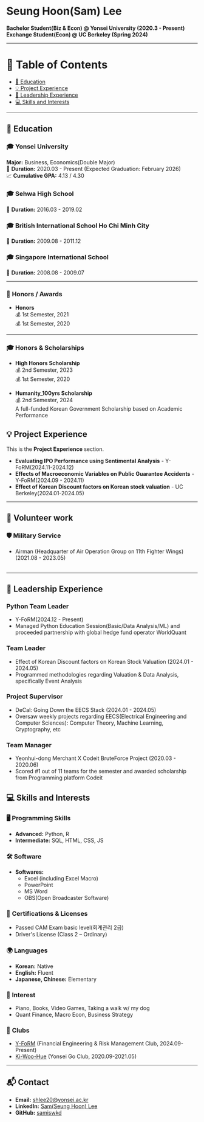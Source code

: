 # **Seung Hoon(Sam) Lee**

**Bachelor Student(Biz & Econ) @ Yonsei University (2020.3 - Present)**  
**Exchange Student(Econ) @ UC Berkeley (Spring 2024)**

---

# 📖 **Table of Contents**

- [📖 Education](#-education)
- [💡 Project Experience](#-project-experience)
- [🚩 Leadership Experience](#-leadership-experience)
- [💻 Skills and Interests](#-skills-and-interests)

---

## 📖 **Education**

### 🎓 **Yonsei University**  
**Major:** Business, Economics(Double Major)  
📅 **Duration:** 2020.03 - Present (Expected Graduation: February 2026)  
📈 **Cumulative GPA:** 4.13 / 4.30  

### 🎓 **Sehwa High School**  
📅 **Duration:** 2016.03 - 2019.02  

### 🎓 **British International School Ho Chi Minh City**  
📅 **Duration:** 2009.08 - 2011.12  

### 🎓 **Singapore International School**  
📅 **Duration:** 2008.08 - 2009.07  

---

### 🏅 **Honors / Awards**  
- **Honors**  
  💰 1st Semester, 2021  
  💰 1st Semester, 2020  

---

### 🎓 **Honors & Scholarships**  
- **High Honors Scholarship**  
  💰 2nd Semester, 2023  
  💰 1st Semester, 2020  

- **Humanity_100yrs Scholarship**  
  💰 2nd Semester, 2024  
  A full-funded Korean Government Scholarship based on Academic Performance

## 💡 Project Experience
This is the **Project Experience** section.    

- **Evaluating IPO Performance using Sentimental Analysis** - Y-FoRM(2024.11-2024.12)  
- **Effects of Macroeconomic Variables on Public Guarantee Accidents** - Y-FoRM(2024.09 - 2024.11)  
- **Effect of Korean Discount factors on Korean stock valuation** - UC Berkeley(2024.01-2024.05)  

---

## 🚩 Volunteer work

### 🛡️ Military Service
 - Airman (Headquarter of Air Operation Group on 11th Fighter Wings) (2021.08 - 2023.05)
<br><br>

---

## 🚩 Leadership Experience  
### **Python Team Leader**  
- Y-FoRM(2024.12 - Present)  
- Managed Python Education Session(Basic/Data Analysis/ML) and proceeded partnership with global hedge fund operator WorldQuant  

### **Team Leader**  
- Effect of Korean Discount factors on Korean Stock Valuation (2024.01 - 2024.05)  
- Programmed methodologies regarding Valuation & Data Analysis, specifically Event Analysis  

### **Project Supervisor**  
- DeCal: Going Down the EECS Stack (2024.01 - 2024.05)  
- Oversaw weekly projects regarding EECS(Electrical Engineering and Computer Sciences): Computer Theory, Machine Learning, Cryptography, etc  

### **Team Manager**  
- Yeonhui-dong Merchant X Codeit BruteForce Project (2020.03 - 2020.06)  
- Scored #1 out of 11 teams for the semester and awarded scholarship from Programming platform Codeit  

## 💻 **Skills and Interests** 

### 🖥️ **Programming Skills**
- **Advanced:** Python, R
- **Intermediate:** SQL, HTML, CSS, JS

### 🛠️ **Software**
- **Softwares:**  
  - Excel (including Excel Macro)
  - PowerPoint
  - MS Word
  - OBS(Open Broadcaster Software)  

### 🏅 **Certifications & Licenses**
- Passed CAM Exam basic level(회계관리 2급)
- Driver's License (Class 2 – Ordinary)


### 🌍 **Languages**
- **Korean:** Native  
- **English:** Fluent  
- **Japanese, Chinese:** Elementary  

### 🎲 **Interest**
- Piano, Books, Video Games, Taking a walk w/ my dog  
- Quant Finance, Macro Econ, Business Strategy  

### 🎲 **Clubs**
- [Y-FoRM](https://y-form.co.kr/) (Financial Engineering & Risk Management Club, 2024.09-Present)  
- [Ki-Woo-Hue](http://dongari.yonsei.ac.kr/sub/club/club_detail.asp?mode=view&idx=135&s_keyword=&s_cate=1015&s_display=&s_align=0) (Yonsei Go Club, 2020.09-2021.05)  
  
---

## 📬 **Contact**
- **Email:** [shlee20@yonsei.ac.kr](mailto:shlee20@yonsei.ac.kr)  
- **LinkedIn:** [Sam(Seung Hoon) Lee](https://www.linkedin.com/in/sam-seung-hoon-lee-51398a2aa/)  
- **GitHub:** [samiswkd](https://github.com/samiswkd)  
